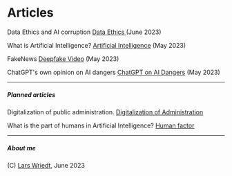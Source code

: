
# Articles

Data Ethics and AI corruption [ Data Ethics ](https://lwriedt.github.io/Data_Ethics_AI) (June 2023)

What is Artificial Intelligence? [Artificial Intelligence](https://lwriedt.github.io/AI_Definition) (May 2023)

FakeNews [Deepfake Video](https://lwriedt.github.io/AI.mp4) (May 2023)

ChatGPT's own opinion on AI dangers [ChatGPT on AI Dangers](https://lwriedt.github.io/ChatGPT_Text_on_AI_Dangers) (May 2023)

---

##### Planned articles

Digitalization of public administration. [Digitalization of Administration](https://lwriedt.github.io/digital)

What is the part of humans in Artificial Intelligence? [Human factor](https://lwriedt.github.io/human_factor)

---

##### About me

(C) [Lars Wriedt](https://lwriedt.github.io/aboutme), June 2023

